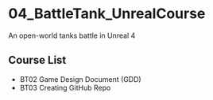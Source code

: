 # 04_BattleTank_UnrealCourse
An open-world tanks battle in Unreal 4

## Course List
- BT02 Game Design Document (GDD)
- BT03 Creating GitHub Repo
